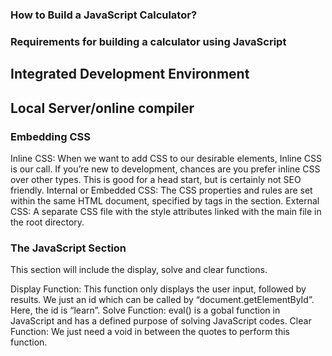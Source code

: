 ### How to Build a JavaScript Calculator?

### Requirements for building a calculator using JavaScript
## Integrated Development Environment
## Local Server/online compiler

### Embedding CSS

 Inline CSS: When we want to add CSS to our desirable elements, Inline CSS is our call. If you’re new to development, chances are you prefer inline CSS over other types. This is good for a head start, but is certainly not SEO friendly.
Internal or Embedded CSS: The CSS properties and rules are set within the same HTML document, specified by <style></style> tags in the <head> section.
External CSS: A separate CSS file with the style attributes linked with the main file in the root directory.

### The JavaScript Section

This section will include the display, solve and clear functions.

Display Function: This function only displays the user input, followed by results. We just an id which can be called by “document.getElementById”. Here, the id is “learn”.
Solve Function: eval() is a gobal function in JavaScript and has a defined purpose of solving JavaScript codes.
Clear Function: We just need a void in between the quotes to perform this function.
